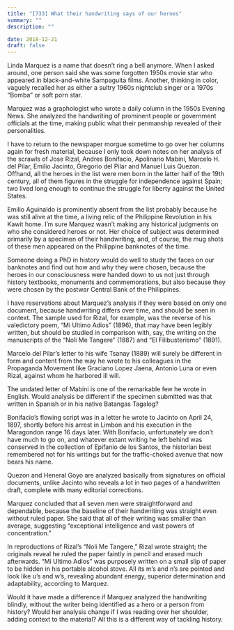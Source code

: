 ```yaml
---
title: "[733] What their handwriting says of our heroes"
summary: ""
description: ""

date: 2018-12-21
draft: false
---
```


Linda Marquez is a name that doesn’t ring a bell anymore. When I asked around, one person said she was some forgotten 1950s movie star who appeared in black-and-white Sampaguita films. Another, thinking in color, vaguely recalled her as either a sultry 1960s nightclub singer or a 1970s “Bomba” or soft porn star.

Marquez was a graphologist who wrote a daily column in the 1950s Evening News. She analyzed the handwriting of prominent people or government officials at the time, making public what their penmanship revealed of their personalities.

I have to return to the newspaper morgue sometime to go over her columns again for fresh material, because I only took down notes on her analysis of the scrawls of Jose Rizal, Andres Bonifacio, Apolinario Mabini, Marcelo H. del Pilar, Emilio Jacinto, Gregorio del Pilar and Manuel Luis Quezon. Offhand, all the heroes in the list were men born in the latter half of the 19th century, all of them figures in the struggle for independence against Spain; two lived long enough to continue the struggle for liberty against the United States.

Emilio Aguinaldo is prominently absent from the list probably because he was still alive at the time, a living relic of the Philippine Revolution in his Kawit home. I’m sure Marquez wasn’t making any historical judgments on who she considered heroes or not. Her choice of subject was determined primarily by a specimen of their handwriting, and, of course, the mug shots of these men appeared on the Philippine banknotes of the time.

Someone doing a PhD in history would do well to study the faces on our banknotes and find out how and why they were chosen, because the heroes in our consciousness were handed down to us not just through history textbooks, monuments and commemorations, but also because they were chosen by the postwar Central Bank of the Philippines.

I have reservations about Marquez’s analysis if they were based on only one document, because handwriting differs over time, and should be seen in context. The sample used for Rizal, for example, was the reverse of his valedictory poem, “Mi Ultimo Adios” (1896), that may have been legibly written, but should be studied in comparison with, say, the writing on the manuscripts of the “Noli Me Tangere” (1887) and “El Filibusterismo” (1891).

Marcelo del Pilar’s letter to his wife Tsanay (1889) will surely be different in form and content from the way he wrote to his colleagues in the Propaganda Movement like Graciano Lopez Jaena, Antonio Luna or even Rizal, against whom he harbored ill will.

The undated letter of Mabini is one of the remarkable few he wrote in English. Would analysis be different if the specimen submitted was that written in Spanish or in his native Batangas Tagalog?

Bonifacio’s flowing script was in a letter he wrote to Jacinto on April 24, 1897, shortly before his arrest in Limbon and his execution in the Maragondon range 16 days later. With Bonifacio, unfortunately we don’t have much to go on, and whatever extant writing he left behind was conserved in the collection of Epifanio de los Santos, the historian best remembered not for his writings but for the traffic-choked avenue that now bears his name.

Quezon and Heneral Goyo are analyzed basically from signatures on official documents, unlike Jacinto who reveals a lot in two pages of a handwritten draft, complete with many editorial corrections.

Marquez concluded that all seven men were straightforward and dependable, because the baseline of their handwriting was straight even without ruled paper. She said that all of their writing was smaller than average, suggesting “exceptional intelligence and vast powers of concentration.”

In reproductions of Rizal’s “Noli Me Tangere,” Rizal wrote straight; the originals reveal he ruled the paper faintly in pencil and erased much afterwards. “Mi Ultimo Adios” was purposely written on a small slip of paper to be hidden in his portable alcohol stove. All its m’s and n’s are pointed and look like u’s and w’s, revealing abundant energy, superior determination and adaptability, according to Marquez.

Would it have made a difference if Marquez analyzed the handwriting blindly, without the writer being identified as a hero or a person from history? Would her analysis change if I was reading over her shoulder, adding context to the material? All this is a different way of tackling history.
